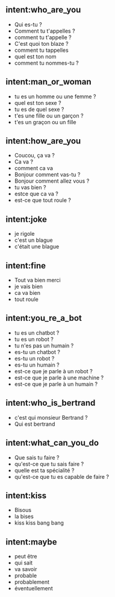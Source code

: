 ## intent:who_are_you
- Qui es-tu ?
- Comment tu t'appelles ?
- comment tu t'appelle ?
- C'est quoi ton blaze ?
- comment tu tappelles
- quel est ton nom
- comment tu nommes-tu ?

## intent:man_or_woman
- tu es un homme ou une femme ?
- quel est ton sexe ?
- tu es de quel sexe ?
- t'es une fille ou un garçon ?
- t'es un graçon ou un fille

## intent:how_are_you
- Coucou, ça va ?
- Ca va ?
- comment ca va
- Bonjour comment vas-tu ?
- Bonjour comment allez vous ?
- tu vas bien ?
- estce que ca va ?
- est-ce que tout roule ?

## intent:joke
- je rigole
- c'est un blague
- c'était une blague

## intent:fine
- Tout va bien merci
- je vais bien
- ca va bien
- tout roule

## intent:you_re_a_bot
- tu es un chatbot ?
- tu es un robot ?
- tu n'es pas un humain ?
- es-tu un chatbot ?
- es-tu un robot ?
- es-tu un humain ?
- est-ce que je parle à un robot ?
- est-ce que je parle à une machine ?
- est-ce que je parle à un humain ?

## intent:who_is_bertrand
- c'est qui monsieur Bertrand ?
- Qui est bertrand

## intent:what_can_you_do
- Que sais tu faire ?
- qu'est-ce que tu sais faire ?
- quelle est ta spécialité ?
- qu'est-ce que tu es capable de faire ?

## intent:kiss
- Bisous
- la bises
- kiss kiss bang bang

## intent:maybe
- peut être
- qui sait
- va savoir
- probable
- probablement
- éventuellement
